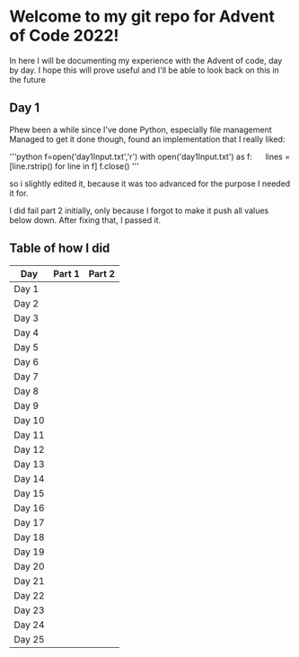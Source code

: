 # Welcome to my git repo for Advent of Code 2022!
 In here I will be documenting my experience with the Advent of code, day by day.
 I hope this will prove useful and I'll be able to look back on this in the future

## Day 1
Phew been a while since I've done Python, especially file management
Managed to get it done though, found an implementation that I really liked:

'''python
    f=open('day1Input.txt','r')
    with open('day1Input.txt') as f:
        lines = [line.rstrip() for line in f]
    f.close()
'''

so i slightly edited it, because it was too advanced for the purpose I needed it for.

I did fail part 2 initially, only because I forgot to make it push all values below down. After fixing that, I passed it.









## Table of how I did

Day   |Part 1| Part 2|
------|------|-------|
Day 1 |      |       |
Day 2 |      |       |
Day 3 |      |       |
Day 4 |      |       |
Day 5 |      |       |
Day 6 |      |       |
Day 7 |      |       |
Day 8 |      |       |
Day 9 |      |       |
Day 10|      |       |
Day 11|      |       |
Day 12|      |       |
Day 13|      |       |
Day 14|      |       |
Day 15|      |       |
Day 16|      |       |
Day 17|      |       |
Day 18|      |       |
Day 19|      |       |
Day 20|      |       |
Day 21|      |       |
Day 22|      |       |
Day 23|      |       |
Day 24|      |       |
Day 25|      |       |